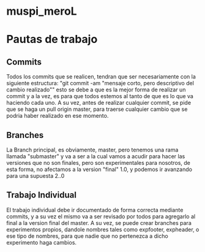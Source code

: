 # muspi_meroL

# Pautas de trabajo

## Commits 

Todos los commits que se realicen, tendran que ser necesariamente con la siguiente estructura: "git commit -am "mensaje corto, pero descriptivo del cambio realizado"" esto se debe a que es la mejor forma de realizar un commit y a la vez, es para que todos estemos al tanto de que es lo que va haciendo cada uno. 
A su vez, antes de realizar cualquier commit, se pide que se haga un pull origin master, para traerse cualquier cambio que se podria haber realizado en ese momento. 
## Branches

La Branch principal, es obviamente, master, pero tenemos una rama llamada "submaster" y va a ser a la cual vamos a acudir para hacer las versiones que no son finales, pero son experimentales para nosotros, de esta forma, no afectamos a la version "final" 1.0, y podemos ir avanzando para una supuesta 2..0

## Trabajo Individual

El trabajo individual debe ir documentado de forma correcta mediante commits, y a su vez el mismo va a ser revisado por todos para agregarlo al final a la version final del master. A su vez, se puede crear branches para experimentos propios, dandole nombres tales como expfooter, expheader, o ese tipo de nombres, para que nadie que no pertenezca a dicho experimento haga cambios.
